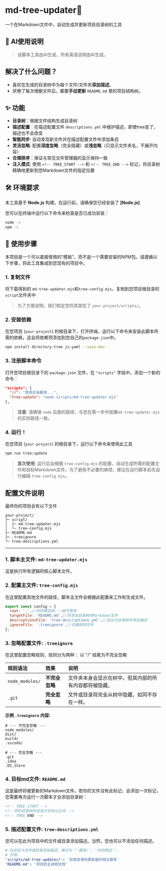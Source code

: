 # md-tree-updater🌳
一个在Markdown文件中，自动生成并更新项目目录树的工具

## 🤖 AI使用说明
> 该脚本工具由AI生成，所有英语说明由AI生成。


## 解决了什么问题？
- 喜欢在生成的目录树中为每个文件/文件夹**添加描述**。
- 厌倦了每次增删文件后，都要**手动更新** `README.md` 里的项目结构树。

## ✨ 功能
- **目录树**：根据文件结构生成目录树
- **描述配置**：在描述配置文件 `descriptions.yml` 中维护描述，即使tree变了，描述也不会改变
- **智能同步**: 自动发现新文件并在描述配置文件中添加条目
- **灵活忽略**: 配置**深度忽略**（完全隐藏）或**浅忽略**（只显示文件夹名，不展开内容）
-  **合理排序**：保证与常见文件管理器的显示保持一致
- **注入模式**: 使用 `<!-- TREE_START -->` 和 `<!-- TREE_END -->` 标记，将目录树精确地更新到您Markdown文件的指定位置



## 🛠️ 环境要求
本工具基于 **Node.js** 构建。在运行前，请确保您已经安装了 **[Node.js]**

您可以在终端中运行以下命令来检查是否已成功安装：
```bash
node -v
npm -v
```

## 🚀 使用步骤
本项目是一个可以直接使用的“模板”，而不是一个需要安装的NPM包。请遵循以下步骤，将此工具集成到您现有的项目中。

### 1. 复制文件
将下载得到的 `md-tree-updater.mjs`和`tree-config.mjs`，复制到您项目根目录的`script`文件夹中

> 为了方便说明，我们假定您将其放在了 `your-project/scripts/`。

### 2. 安装依赖

在您项目 (`your-project`) 的根目录下，打开终端，运行以下命令来安装此脚本所需的依赖。这会将依赖项添加到您自己的`package.json`中。

```bash
npm install directory-tree js-yaml --save-dev
```

### 3. 注册脚本命令

打开您项目根目录下的 `package.json` 文件，在 `"scripts"` 字段中，添加一个新的命令：

```json
"scripts": {
  "//": "其他已有脚本...",
  "tree:update": "node scripts/md-tree-updater.mjs"
},
```
> **注意**: 请确保 `node` 后面的路径，与您在第一步中放置`md-tree-updater.mjs`的实际路径一致。

### 4. 运行！
在您项目 (`your-project`) 的根目录下，运行以下命令来使用此工具

```bash
npm run tree:update
```
> **首次使用**: 运行后会根据 `tree-config.mjs` 的配置，自动生成所需的配置文件和目标Markdown文件。为了避免不必要的麻烦，建议在运行脚本前先自行编辑 `tree-config.mjs`。

## 配置文件说明
最终你的项目会有以下文件
```
your-project/
├─ script/
│  ├─ md-tree-updater.mjs
│  └─ tree-config.mjs
├─ README.md
├─ .treeignore
└─ tree-descriptions.yml
```
 ---
### 1. 脚本主文件: `md-tree-updater.mjs`
这是执行所有逻辑的核心脚本文件。

### 2. 配置主文件: `tree-config.mjs`
在这里配置其他文件的路径，脚本主文件会根据此配置来工作和生成文件。
        
```JavaScript
export const config = {
  root: '.',//你的根目录，一般不修改
  targetFile: 'README.md',//将添加目录树的Markdown文件
  descriptionsFile: 'tree-descriptions.yml',//在此为目录树中添加描述
  ignoreFile: '.treeignore',//忽略规则文件
};
```




### 3. 忽略配置文件: `.treeignore`
在这里配置忽略规则，规则分为两种：
以 "/" 结尾为不完全忽略

| 规则语法 | 效果 | 说明 |
| :--- | :--- | :--- |
| `node_modules/` | **不完全忽略** | 文件夹本身会显示在树中，但其内部的所有内容都将被隐藏。 |
| `.git` | **完全忽略** | 文件或目录将完全从树中隐藏，如同不存在一样。 |

**示例 `.treeignore` 内容:**
```
# --- 不完全忽略 ---
node_modules/
dist/
build/
.vscode/

# --- 完全忽略 ---
.git
.idea
.DS_Store
```



### 4. 目标md文件: `README.md`
这是最终将被更新的Markdown文件。若你的文件没有此标记，会添加一次标记，您需要再次运行一次脚本才会添加目录树：
```markdown
<!-- TREE_START -->
<!--你的目录树将会显示在标记之间 -->
<!-- TREE_END -->
```

### 5. 描述配置文件: `tree-descriptions.yml`
您可以在此为项目中的文件或目录添加描述。当然，您也可以不添加任何描述。
```yaml
# 在此处为文件或目录添加描述，格式为 "'路径/': '你的描述'"。
# 示例:
'scripts/md-tree-updater/': '存放目录树更新器的相关脚本'
'README.md': '项目的主说明文档'
```






